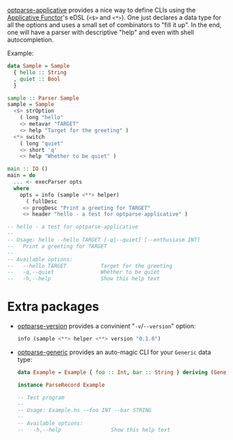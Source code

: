 [optparse-applicative](https://hackage.haskell.org/package/optparse-applicative) provides a nice way to define CLIs using the [Applicative Functor](https://wiki.haskell.org/Applicative_functor)'s eDSL (`<$>` and `<*>`). One just declares a data type for all the options and uses a small set of combinators to "fill it up". In the end, one will have a parser with descriptive "help" and even with shell autocompletion.

Example:

```haskell
data Sample = Sample
  { hello :: String
  , quiet :: Bool
  }

sample :: Parser Sample
sample = Sample
  <$> strOption
    ( long "hello"
    <> metavar "TARGET"
    <> help "Target for the greeting" )
  <*> switch
    ( long "quiet"
    <> short 'q'
    <> help "Whether to be quiet" )

main :: IO ()
main = do
  ... <- execParser opts
  where
    opts = info (sample <**> helper)
      ( fullDesc
     <> progDesc "Print a greeting for TARGET"
     <> header "hello - a test for optparse-applicative" )

-- hello - a test for optparse-applicative
--
-- Usage: hello --hello TARGET [-q|--quiet] [--enthusiasm INT]
--   Print a greeting for TARGET
--
-- Available options:
--   --hello TARGET           Target for the greeting
--   -q,--quiet               Whether to be quiet
--   -h,--help                Show this help text
```

# Extra packages

- [optparse-version](https://hackage.haskell.org/package/optparse-version) provides a convinient "`-v`/`--version`" option:
  ```haskell
  info (sample <**> helper <**> version "0.1.0")
  ```
- [optparse-generic](https://hackage.haskell.org/package/optparse-generic) provides an auto-magic CLI for your `Generic` data type:
  ```haskell
  data Example = Example { foo :: Int, bar :: String } deriving (Generic)

  instance ParseRecord Example
  
  -- Test program
  --
  -- Usage: Example.hs --foo INT --bar STRING
  --
  -- Available options:
  --   -h,--help                Show this help text
  ```